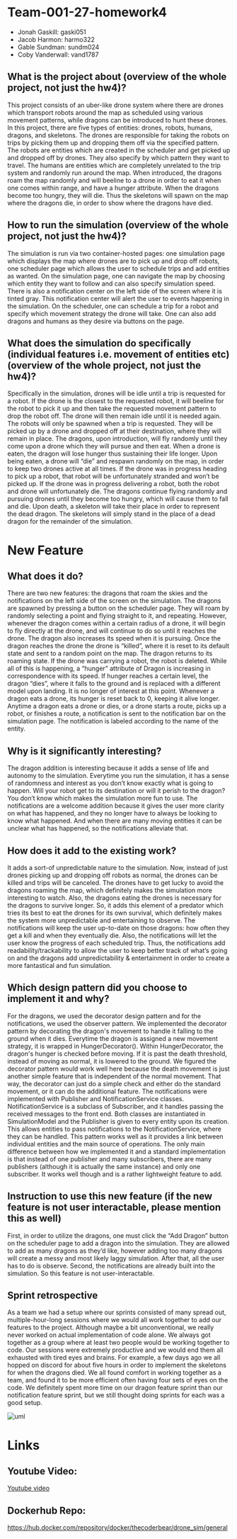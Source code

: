 # Team-001-27-homework4
- Jonah Gaskill: gaski051
- Jacob Harmon: harmo322
- Gable Sundman: sundm024
- Coby Vanderwall: vand1787


## What is the project about (overview of the whole project, not just the hw4)?
This project consists of an uber-like drone system where there are drones which transport robots around the map as scheduled using various movement patterns, while dragons can be introduced to hunt these drones. In this project, there are five types of entities: drones, robots, humans, dragons, and skeletons. The drones are responsible for taking the robots on trips by picking them up and dropping them off via the specified pattern. The robots are entities which are created in the scheduler and get picked up and dropped off by drones. They also specify by which pattern they want to travel. The humans are entities which are completely unrelated to the trip system and randomly run around the map. When introduced, the dragons roam the map randomly and will beeline to a drone in order to eat it when one comes within range, and have a hunger attribute. When the dragons become too hungry, they will die. Thus the skeletons will spawn on the map where the dragons die, in order to show where the dragons have died.

## How to run the simulation (overview of the whole project, not just the hw4)?
The simulation is run via two container-hosted pages: one simulation page which displays the map where drones are to pick up and drop off robots, one scheduler page which allows the user to schedule trips and add entities as wanted. On the simulation page, one can navigate the map by choosing which entity they want to follow and can also specify simulation speed. There is also a notification center on the left side of the screen where it is tinted gray. This notification center will alert the user to events happening in the simulation. On the scheduler, one can schedule a trip for a robot and specify which movement strategy the drone will take. One can also add dragons and humans as they desire via buttons on the page.

## What does the simulation do specifically (individual features i.e. movement of entities etc) (overview of the whole project, not just the hw4)?
Specifically in the simulation, drones will be idle until a trip is requested for a robot. If the drone is the closest to the requested robot, it will beeline for the robot to pick it up and then take the requested movement pattern to drop the robot off. The drone will then remain idle until it is needed again. The robots will only be spawned when a trip is requested. They will be picked up by a drone and dropped off at their destination, where they will remain in place. The dragons, upon introduction, will fly randomly until they come upon a drone which they will pursue and then eat. When a drone is eaten, the dragon will lose hunger thus sustaining their life longer. Upon being eaten, a drone will “die” and respawn randomly on the map, in order to keep two drones active at all times. If the drone was in progress heading to pick up a robot, that robot will be unfortunately stranded and won’t be picked up. If the drone was in progress delivering a robot, both the robot and drone will unfortunately die. The dragons continue flying randomly and pursuing drones until they become too hungry, which will cause them to fall and die. Upon death, a skeleton will take their place in order to represent the dead dragon. The skeletons will simply stand in the place of a dead dragon for the remainder of the simulation. 

# New Feature

## What does it do?
There are two new features: the dragons that roam the skies and the notifications on the left side of the screen on the simulation. The dragons are spawned by pressing a button on the scheduler page. They will roam by randomly selecting a point and flying straight to it, and repeating. However, whenever the dragon comes within a certain radius of a drone, it will begin to fly directly at the drone, and will continue to do so until it reaches the drone. The dragon also increases its speed when it is pursuing. Once the dragon reaches the drone the drone is “killed”, where it is reset to its default state and sent to a random point on the map. The dragon returns to its roaming state. If the drone was carrying a robot, the robot is deleted. While all of this is happening, a “hunger” attribute of Dragon is increasing in correspondence with its speed. If hunger reaches a certain level, the dragon “dies”, where it falls to the ground and is replaced with a different model upon landing. It is no longer of interest at this point. Whenever a dragon eats a drone, its hunger is reset back to 0, keeping it alive longer. Anytime a dragon eats a drone or dies, or a drone starts a route, picks up a robot, or finishes a route, a notification is sent to the notification bar on the simulation page. The notification is labeled according to the name of the entity.

## Why is it significantly interesting?
The dragon addition is interesting because it adds a sense of life and autonomy to the simulation. Everytime you run the simulation, it has a sense of randomness and interest as you don’t know exactly what is going to happen. Will your robot get to its destination or will it perish to the dragon? You don’t know which makes the simulation more fun to use. The notifications are a welcome addition because it gives the user more clarity on what has happened, and they no longer have to always be looking to know what happened. And when there are many moving entities it can be unclear what has happened, so the notifications alleviate that.

## How does it add to the existing work? 
It adds a sort-of unpredictable nature to the simulation. Now, instead of just drones picking up and dropping off robots as normal, the drones can be killed and trips will be canceled. The drones have to get lucky to avoid the dragons roaming the map, which definitely makes the simulation more interesting to watch. Also, the dragons eating the drones is necessary for the dragons to survive longer. So, it adds this element of a predator which tries its best to eat the drones for its own survival, which definitely makes the system more unpredictable and entertaining to observe. The notifications will keep the user up-to-date on those dragons: how often they get a kill and when they eventually die. Also, the notifications will let the user know the progress of each scheduled trip. Thus, the notifications add readability/trackability to allow the user to keep better track of what’s going on and the dragons add unpredictability & entertainment in order to create a more fantastical and fun simulation.

## Which design pattern did you choose to implement it and why?
For the dragons, we used the decorator design pattern and for the notifications, we used the observer pattern. We implemented the decorator pattern by decorating the dragon's movement to handle it falling to the ground when it dies. Everytime the dragon is assigned a new movement strategy, it is wrapped in HungerDecorator(). Within HungerDecorator, the dragon's hunger is checked before moving. If it is past the death threshold, instead of moving as normal, it is lowered to the ground. We figured the decorator pattern would work well here because the death movement is just another simple feature that is independent of the normal movement. That way, the decorator can just do a simple check and either do the standard movement, or it can do the additional feature. The notifications were implemented with Publisher and NotificationService classes. NotificationService is a subclass of Subscriber, and it handles passing the received messages to the front end. Both classes are instantiated in SimulationModel and the Publisher is given to every entity upon its creation. This allows entities to pass notifications to the NotificationService, where they can be handled. This pattern works well as it provides a link between individual entities and the main source of operations. The only main difference between how we implemented it and a standard implementation is that instead of one publisher and many subscribers, there are many publishers (although it is actually the same instance) and only one subscriber. It works well though and is a rather lightweight feature to add.

## Instruction to use this new feature (if the new feature is not user interactable, please mention this as well)
First, in order to utilize the dragons, one must click the “Add Dragon” button on the scheduler page to add a dragon into the simulation. They are allowed to add as many dragons as they’d like, however adding too many dragons will create a messy and most likely laggy simulation. After that, all the user has to do is observe. Second, the notifications are already built into the simulation. So this feature is not user-interactable.

## Sprint retrospective
As a team we had a setup where our sprints consisted of many spread out, multiple-hour-long sessions where we would all work together to add our features to the project. Although maybe a bit unconventional, we really never worked on actual implementation of code alone. We always got together as a group where at least two people would be working together to code. Our sessions were extremely productive and we would end them all exhausted with tired eyes and brains. For example, a few days ago we all hopped on discord for about five hours in order to implement the skeletons for when the dragons died. We all found comfort in working together as a team, and found it to be more efficient often having four sets of eyes on the code. We definitely spent more time on our dragon feature sprint than our notification feature sprint, but we still thought doing sprints for each was a good setup.

![uml](https://gdurl.com/zFYL)

# Links

## Youtube Video:
[Youtube video](https://youtu.be/vL4VMHbMucA)

## Dockerhub Repo:
https://hub.docker.com/repository/docker/thecoderbear/drone_sim/general
